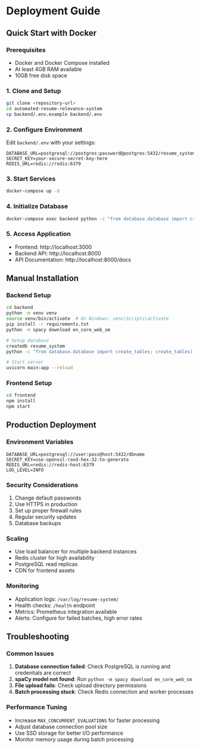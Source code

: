 # Deployment Guide

## Quick Start with Docker

### Prerequisites
- Docker and Docker Compose installed
- At least 4GB RAM available
- 10GB free disk space

### 1. Clone and Setup
```bash
git clone <repository-url>
cd automated-resume-relevance-system
cp backend/.env.example backend/.env
```

### 2. Configure Environment
Edit `backend/.env` with your settings:
```env
DATABASE_URL=postgresql://postgres:password@postgres:5432/resume_system
SECRET_KEY=your-secure-secret-key-here
REDIS_URL=redis://redis:6379
```

### 3. Start Services
```bash
docker-compose up -d
```

### 4. Initialize Database
```bash
docker-compose exec backend python -c "from database.database import create_tables; create_tables()"
```

### 5. Access Application
- Frontend: http://localhost:3000
- Backend API: http://localhost:8000
- API Documentation: http://localhost:8000/docs

## Manual Installation

### Backend Setup
```bash
cd backend
python -m venv venv
source venv/bin/activate  # On Windows: venv\Scripts\activate
pip install -r requirements.txt
python -m spacy download en_core_web_sm

# Setup database
createdb resume_system
python -c "from database.database import create_tables; create_tables()"

# Start server
uvicorn main:app --reload
```

### Frontend Setup
```bash
cd frontend
npm install
npm start
```

## Production Deployment

### Environment Variables
```env
DATABASE_URL=postgresql://user:pass@host:5432/dbname
SECRET_KEY=use-openssl-rand-hex-32-to-generate
REDIS_URL=redis://redis-host:6379
LOG_LEVEL=INFO
```

### Security Considerations
1. Change default passwords
2. Use HTTPS in production
3. Set up proper firewall rules
4. Regular security updates
5. Database backups

### Scaling
- Use load balancer for multiple backend instances
- Redis cluster for high availability
- PostgreSQL read replicas
- CDN for frontend assets

### Monitoring
- Application logs: `/var/log/resume-system/`
- Health checks: `/health` endpoint
- Metrics: Prometheus integration available
- Alerts: Configure for failed batches, high error rates

## Troubleshooting

### Common Issues
1. **Database connection failed**: Check PostgreSQL is running and credentials are correct
2. **spaCy model not found**: Run `python -m spacy download en_core_web_sm`
3. **File upload fails**: Check upload directory permissions
4. **Batch processing stuck**: Check Redis connection and worker processes

### Performance Tuning
- Increase `MAX_CONCURRENT_EVALUATIONS` for faster processing
- Adjust database connection pool size
- Use SSD storage for better I/O performance
- Monitor memory usage during batch processing
